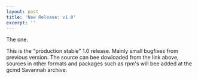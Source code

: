 ```yaml
---
layout: post
title: 'New Release: v1.0'
excerpt: ''
---
```


The one.

This is the "production stable" 1.0 release. Mainly small bugfixes from previous version. 
The source can bee dowloaded from the link above, sources in other formats and packages such 
as rpm's will bee added at the gcmd Savannah archive.
